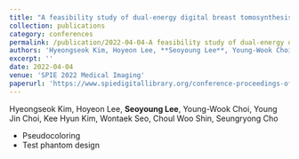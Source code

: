 ```yaml
---
title: "A feasibility study of dual-energy digital breast tomosynthesis for three-compartment-breast imaging"
collection: publications
category: conferences
permalink: /publication/2022-04-04-A feasibility study of dual-energy digital breast tomosynthesis for three-compartment-breast imaging
authors: 'Hyeongseok Kim, Hoyeon Lee, **Seoyoung Lee**, Young-Wook Choi, Young Jin Choi, Kee Hyun Kim, Wontaek Seo, Choul Woo Shin, Seungryong Cho'
excerpt: ''
date: 2022-04-04
venue: 'SPIE 2022 Medical Imaging'
paperurl: 'https://www.spiedigitallibrary.org/conference-proceedings-of-spie/12031/2611606/A-feasibility-study-of-dual-energy-digital-breast-tomosynthesis-for/10.1117/12.2611606.full'
---
```



Hyeongseok Kim, Hoyeon Lee, **Seoyoung Lee**, Young-Wook Choi, Young Jin Choi, Kee Hyun Kim, Wontaek Seo, Choul Woo Shin, Seungryong Cho
- Pseudocoloring
- Test phantom design

